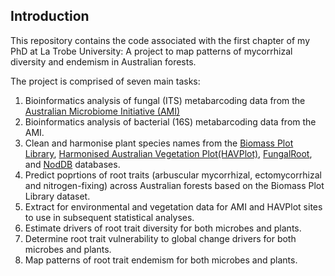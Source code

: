 ## Introduction

This repository contains the code associated with the first chapter of my PhD at La Trobe University: A project to map patterns of mycorrhizal diversity and endemism in Australian forests.

The project is comprised of seven main tasks:
1. Bioinformatics analysis of fungal (ITS) metabarcoding data from the [Australian Microbiome Initiative (AMI)](https://www.australianmicrobiome.com/)
2. Bioinformatics analysis of bacterial (16S) metabarcoding data from the AMI.
3. Clean and harmonise plant species names from the [Biomass Plot Library](https://portal.tern.org.au/metadata/23218#:~:text=The%20Biomass%20Plot%20Library%20is,private%20companies%20and%20other%20agencies.), [Harmonised Australian Vegetation Plot(HAVPlot)](https://data.csiro.au/collection/csiro:54461?_st=browse&_str=6&_si=2&browseType=kw&browseValue=vegetation), [FungalRoot](https://nph.onlinelibrary.wiley.com/doi/full/10.1111/nph.18207), and [NodDB](https://onlinelibrary.wiley.com/doi/10.1111/jvs.12627) databases.
4. Predict poprtions of root traits (arbuscular mycorrhizal, ectomycorrhizal and nitrogen-fixing) across Australian forests based on the Biomass Plot Library dataset.
5. Extract for environmental and vegetation data for AMI and HAVPlot sites to use in subsequent statistical analyses.
6. Estimate drivers of root trait diversity for both microbes and plants.
7. Determine root trait vulnerability to global change drivers for both microbes and plants.
8. Map patterns of root trait endemism for both microbes and plants.

## 


